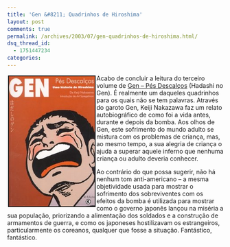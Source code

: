 ```yaml
---
title: 'Gen &#8211; Quadrinhos de Hiroshima'
layout: post
comments: true
permalink: /archives/2003/07/gen-quadrinhos-de-hiroshima.html/
dsq_thread_id:
  - 1751447234
categories:
---
```

<img class="alignleft" style="margin: 2px;" src="/img/blig/hadashinogen.jpg" alt="" width="200" height="303" align="left" border="2" />Acabo de concluir a leitura do terceiro volume de [Gen &#8211; Pés Descalços][1] (Hadashi no Gen). É realmente um daqueles quadrinhos para os quais não se tem palavras. Através do garoto Gen, Keiji Nakazawa faz um relato autobiográfico de como foi a vida antes, durante e depois da bomba. Aos olhos de Gen, este sofrimento do mundo adulto se mistura com os problemas de criança, mas, ao mesmo tempo, a sua alegria de criança o ajuda a superar aquele inferno que nenhuma criança ou adulto deveria conhecer.

Ao contrário do que possa sugerir, não há nenhum tom anti-americano &#8211; a mesma objetividade usada para mostrar o sofrimento dos sobreviventes com os efeitos da bomba é utilizada para mostrar como o governo japonês lançou na miséria a sua população, priorizando a alimentação dos soldados e a construção de armamentos de guerra, e como os japoneses hostilizavam os estrangeiros, particularmente os coreanos, qualquer que fosse a situação. Fantástico, fantástico.

 [1]: http://www.livrariasaraiva.com.br/produto/produto.dll/detalhe?pro_id=426571
